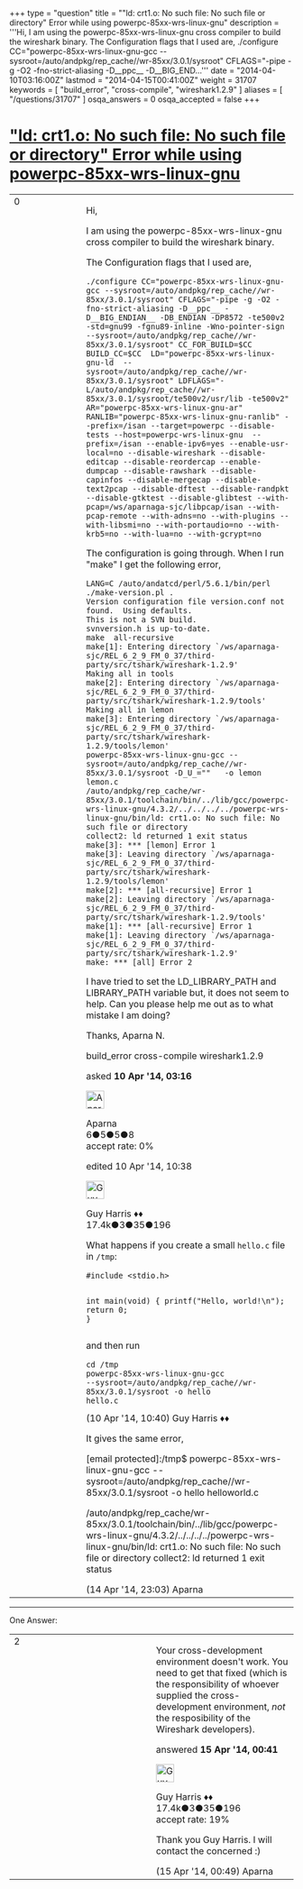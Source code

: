 +++
type = "question"
title = "&quot;ld: crt1.o: No such file: No such file or directory&quot; Error while using powerpc-85xx-wrs-linux-gnu"
description = '''Hi, I am using the powerpc-85xx-wrs-linux-gnu cross compiler to build the wireshark binary. The Configuration flags that I used are, ./configure CC=&quot;powerpc-85xx-wrs-linux-gnu-gcc --sysroot=/auto/andpkg/rep_cache//wr-85xx/3.0.1/sysroot&quot; CFLAGS=&quot;-pipe -g -O2 -fno-strict-aliasing -D__ppc__ -D__BIG_END...'''
date = "2014-04-10T03:16:00Z"
lastmod = "2014-04-15T00:41:00Z"
weight = 31707
keywords = [ "build_error", "cross-compile", "wireshark1.2.9" ]
aliases = [ "/questions/31707" ]
osqa_answers = 0
osqa_accepted = false
+++

<div class="headNormal">

# ["ld: crt1.o: No such file: No such file or directory" Error while using powerpc-85xx-wrs-linux-gnu](/questions/31707/ld-crt1o-no-such-file-no-such-file-or-directory-error-while-using-powerpc-85xx-wrs-linux-gnu)

</div>

<div id="main-body">

<div id="askform">

<table id="question-table" style="width:100%;"><colgroup><col style="width: 50%" /><col style="width: 50%" /></colgroup><tbody><tr class="odd"><td style="width: 30px; vertical-align: top"><div class="vote-buttons"><div id="post-31707-score" class="post-score" title="current number of votes">0</div><div id="favorite-count" class="favorite-count"></div></div></td><td><div id="item-right"><div class="question-body"><p>Hi,</p><p>I am using the powerpc-85xx-wrs-linux-gnu cross compiler to build the wireshark binary.</p><p>The Configuration flags that I used are,</p><pre><code>./configure CC=&quot;powerpc-85xx-wrs-linux-gnu-gcc --sysroot=/auto/andpkg/rep_cache//wr-85xx/3.0.1/sysroot&quot; CFLAGS=&quot;-pipe -g -O2 -fno-strict-aliasing -D__ppc__ -D__BIG_ENDIAN__ -DB_ENDIAN -DP8572 -te500v2 -std=gnu99 -fgnu89-inline -Wno-pointer-sign --sysroot=/auto/andpkg/rep_cache//wr-85xx/3.0.1/sysroot&quot; CC_FOR_BUILD=$CC BUILD_CC=$CC  LD=&quot;powerpc-85xx-wrs-linux-gnu-ld  --sysroot=/auto/andpkg/rep_cache//wr-85xx/3.0.1/sysroot&quot; LDFLAGS=&quot;-L/auto/andpkg/rep_cache//wr-85xx/3.0.1/sysroot/te500v2/usr/lib -te500v2&quot; AR=&quot;powerpc-85xx-wrs-linux-gnu-ar&quot; RANLIB=&quot;powerpc-85xx-wrs-linux-gnu-ranlib&quot; --prefix=/isan --target=powerpc --disable-tests --host=powerpc-wrs-linux-gnu  --prefix=/isan --enable-ipv6=yes --enable-usr-local=no --disable-wireshark --disable-editcap --disable-reordercap --enable-dumpcap --disable-rawshark --disable-capinfos --disable-mergecap --disable-text2pcap --disable-dftest --disable-randpkt --disable-gtktest --disable-glibtest --with-pcap=/ws/aparnaga-sjc/libpcap/isan --with-pcap-remote --with-adns=no --with-plugins --with-libsmi=no --with-portaudio=no --with-krb5=no --with-lua=no --with-gcrypt=no</code></pre><p>The configuration is going through. When I run "make" I get the following error,</p><pre><code>LANG=C /auto/andatcd/perl/5.6.1/bin/perl ./make-version.pl .
Version configuration file version.conf not found.  Using defaults.
This is not a SVN build.
svnversion.h is up-to-date.
make  all-recursive
make[1]: Entering directory `/ws/aparnaga-sjc/REL_6_2_9_FM_0_37/third-party/src/tshark/wireshark-1.2.9&#39;
Making all in tools
make[2]: Entering directory `/ws/aparnaga-sjc/REL_6_2_9_FM_0_37/third-party/src/tshark/wireshark-1.2.9/tools&#39;
Making all in lemon
make[3]: Entering directory `/ws/aparnaga-sjc/REL_6_2_9_FM_0_37/third-party/src/tshark/wireshark-1.2.9/tools/lemon&#39;
powerpc-85xx-wrs-linux-gnu-gcc --sysroot=/auto/andpkg/rep_cache//wr-85xx/3.0.1/sysroot -D_U_=&quot;&quot;   -o lemon lemon.c
/auto/andpkg/rep_cache/wr-85xx/3.0.1/toolchain/bin/../lib/gcc/powerpc-wrs-linux-gnu/4.3.2/../../../../powerpc-wrs-linux-gnu/bin/ld: crt1.o: No such file: No such file or directory
collect2: ld returned 1 exit status
make[3]: *** [lemon] Error 1
make[3]: Leaving directory `/ws/aparnaga-sjc/REL_6_2_9_FM_0_37/third-party/src/tshark/wireshark-1.2.9/tools/lemon&#39;
make[2]: *** [all-recursive] Error 1
make[2]: Leaving directory `/ws/aparnaga-sjc/REL_6_2_9_FM_0_37/third-party/src/tshark/wireshark-1.2.9/tools&#39;
make[1]: *** [all-recursive] Error 1
make[1]: Leaving directory `/ws/aparnaga-sjc/REL_6_2_9_FM_0_37/third-party/src/tshark/wireshark-1.2.9&#39;
make: *** [all] Error 2</code></pre><p>I have tried to set the LD_LIBRARY_PATH and LIBRARY_PATH variable but, it does not seem to help. Can you please help me out as to what mistake I am doing?</p><p>Thanks, Aparna N.</p></div><div id="question-tags" class="tags-container tags">build_error cross-compile wireshark1.2.9</div><div id="question-controls" class="post-controls"></div><div class="post-update-info-container"><div class="post-update-info post-update-info-user"><p>asked <strong>10 Apr '14, 03:16</strong></p><img src="https://secure.gravatar.com/avatar/b605d47d2e423a49d4a281eb597b9fba?s=32&amp;d=identicon&amp;r=g" class="gravatar" width="32" height="32" alt="Aparna&#39;s gravatar image" /><p>Aparna<br />
<span class="score" title="6 reputation points">6</span><span title="5 badges"><span class="badge1">●</span><span class="badgecount">5</span></span><span title="5 badges"><span class="silver">●</span><span class="badgecount">5</span></span><span title="8 badges"><span class="bronze">●</span><span class="badgecount">8</span></span><br />
<span class="accept_rate" title="Rate of the user&#39;s accepted answers">accept rate:</span> <span title="Aparna has no accepted answers">0%</span></p></div><div class="post-update-info post-update-info-edited"><p>edited 10 Apr '14, 10:38</p><img src="https://secure.gravatar.com/avatar/f93de7000747ab5efb5acd3034b2ebd7?s=32&amp;d=identicon&amp;r=g" class="gravatar" width="32" height="32" alt="Guy%20Harris&#39;s gravatar image" /><p>Guy Harris ♦♦<br />
<span class="score" title="17443 reputation points"><span>17.4k</span></span><span title="3 badges"><span class="badge1">●</span><span class="badgecount">3</span></span><span title="35 badges"><span class="silver">●</span><span class="badgecount">35</span></span><span title="196 badges"><span class="bronze">●</span><span class="badgecount">196</span></span></p></div></div><div id="comments-container-31707" class="comments-container"><span id="31722"></span><div id="comment-31722" class="comment"><div id="post-31722-score" class="comment-score"></div><div class="comment-text"><p>What happens if you create a small <code>hello.c</code> file in <code>/tmp</code>:</p><pre><code>#include &lt;stdio.h&gt;

int
main(void)
{
    printf(&quot;Hello, world!\n&quot;);
    return 0;
}</code></pre><p>and then run</p><pre><code>cd /tmp
powerpc-85xx-wrs-linux-gnu-gcc --sysroot=/auto/andpkg/rep_cache//wr-85xx/3.0.1/sysroot -o hello hello.c</code></pre></div><div id="comment-31722-info" class="comment-info"><span class="comment-age">(10 Apr '14, 10:40)</span> Guy Harris ♦♦</div></div><span id="31815"></span><div id="comment-31815" class="comment"><div id="post-31815-score" class="comment-score"></div><div class="comment-text"><p>It gives the same error,</p><p>[email protected]:/tmp$ powerpc-85xx-wrs-linux-gnu-gcc --sysroot=/auto/andpkg/rep_cache//wr-85xx/3.0.1/sysroot -o hello helloworld.c</p><p>/auto/andpkg/rep_cache/wr-85xx/3.0.1/toolchain/bin/../lib/gcc/powerpc-wrs-linux-gnu/4.3.2/../../../../powerpc-wrs-linux-gnu/bin/ld: crt1.o: No such file: No such file or directory collect2: ld returned 1 exit status</p></div><div id="comment-31815-info" class="comment-info"><span class="comment-age">(14 Apr '14, 23:03)</span> Aparna</div></div></div><div id="comment-tools-31707" class="comment-tools"></div><div class="clear"></div><div id="comment-31707-form-container" class="comment-form-container"></div><div class="clear"></div></div></td></tr></tbody></table>

------------------------------------------------------------------------

<div class="tabBar">

<span id="sort-top"></span>

<div class="headQuestions">

One Answer:

</div>

</div>

<span id="31820"></span>

<div id="answer-container-31820" class="answer">

<table style="width:100%;"><colgroup><col style="width: 50%" /><col style="width: 50%" /></colgroup><tbody><tr class="odd"><td style="width: 30px; vertical-align: top"><div class="vote-buttons"><div id="post-31820-score" class="post-score" title="current number of votes">2</div></div></td><td><div class="item-right"><div class="answer-body"><p>Your cross-development environment doesn't work. You need to get that fixed (which is the responsibility of whoever supplied the cross-development environment, <em>not</em> the resposibility of the Wireshark developers).</p></div><div class="answer-controls post-controls"></div><div class="post-update-info-container"><div class="post-update-info post-update-info-user"><p>answered <strong>15 Apr '14, 00:41</strong></p><img src="https://secure.gravatar.com/avatar/f93de7000747ab5efb5acd3034b2ebd7?s=32&amp;d=identicon&amp;r=g" class="gravatar" width="32" height="32" alt="Guy%20Harris&#39;s gravatar image" /><p>Guy Harris ♦♦<br />
<span class="score" title="17443 reputation points"><span>17.4k</span></span><span title="3 badges"><span class="badge1">●</span><span class="badgecount">3</span></span><span title="35 badges"><span class="silver">●</span><span class="badgecount">35</span></span><span title="196 badges"><span class="bronze">●</span><span class="badgecount">196</span></span><br />
<span class="accept_rate" title="Rate of the user&#39;s accepted answers">accept rate:</span> <span title="Guy Harris has 216 accepted answers">19%</span></p></div></div><div id="comments-container-31820" class="comments-container"><span id="31822"></span><div id="comment-31822" class="comment"><div id="post-31822-score" class="comment-score"></div><div class="comment-text"><p>Thank you Guy Harris. I will contact the concerned :)</p></div><div id="comment-31822-info" class="comment-info"><span class="comment-age">(15 Apr '14, 00:49)</span> Aparna</div></div></div><div id="comment-tools-31820" class="comment-tools"></div><div class="clear"></div><div id="comment-31820-form-container" class="comment-form-container"></div><div class="clear"></div></div></td></tr></tbody></table>

</div>

<div class="paginator-container-left">

</div>

</div>

</div>

